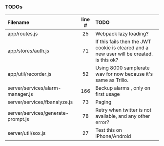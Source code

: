### TODOs
| Filename | line # | TODO
|:------|:------:|:------
| app/routes.js | 25 | Webpack lazy loading?
| app/stores/auth.js | 71 | If this fails then the JWT cookie is cleared and a new user will be created. is this ok?
| app/util/recorder.js | 52 | Using 8000 samplerate wav for now because it's same as Trilio.
| server/services/alarm-manager.js | 166 | Backup alarms , only on first usage
| server/services/fbanalyze.js | 73 | Paging
| server/services/generate-prompt.js | 78 | Retry when twitter is not available, and any other error?
| server/util/sox.js | 27 | Test this on iPhone/Android
